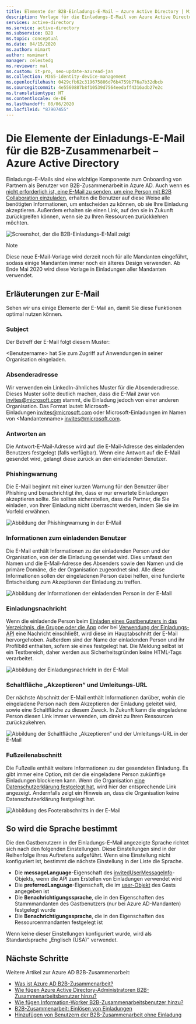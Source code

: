 ```yaml
---
title: Elemente der B2B-Einladungs-E-Mail – Azure Active Directory | Microsoft-Dokumentation
description: Vorlage für die Einladungs-E-Mail von Azure Active Directory B2B-Zusammenarbeit
services: active-directory
ms.service: active-directory
ms.subservice: B2B
ms.topic: conceptual
ms.date: 04/15/2020
ms.author: mimart
author: msmimart
manager: celestedg
ms.reviewer: mal
ms.custom: it-pro, seo-update-azuread-jan
ms.collection: M365-identity-device-management
ms.openlocfilehash: 0429cfb62c319675806d76b4759b776a7b32dbcb
ms.sourcegitcommit: 4e5560887b8f10539d7564eedaff4316adb27e2c
ms.translationtype: HT
ms.contentlocale: de-DE
ms.lasthandoff: 08/06/2020
ms.locfileid: "87907455"
---
```

# <a name="the-elements-of-the-b2b-collaboration-invitation-email---azure-active-directory"></a>Die Elemente der Einladungs-E-Mail für die B2B-Zusammenarbeit – Azure Active Directory

Einladungs-E-Mails sind eine wichtige Komponente zum Onboarding von Partnern als Benutzer von B2B-Zusammenarbeit in Azure AD. Auch wenn es [nicht erforderlich ist, eine E-Mail zu senden, um eine Person mit B2B Collaboration einzuladen](add-user-without-invite.md), erhalten die Benutzer auf diese Weise alle benötigten Informationen, um entscheiden zu können, ob sie Ihre Einladung akzeptieren. Außerdem erhalten sie einen Link, auf den sie in Zukunft zurückgreifen können, wenn sie zu Ihren Ressourcen zurückkehren möchten.

![Screenshot, der die B2B-Einladungs-E-Mail zeigt](media/invitation-email-elements/invitation-email.png)

> [!NOTE]
> Diese neue E-Mail-Vorlage wird derzeit noch für alle Mandanten eingeführt, sodass einige Mandanten immer noch ein älteres Design verwenden. Ab Ende Mai 2020 wird diese Vorlage in Einladungen aller Mandanten verwendet.

## <a name="explaining-the-email"></a>Erläuterungen zur E-Mail

Sehen wir uns einige Elemente der E-Mail an, damit Sie diese Funktionen optimal nutzen können.

### <a name="subject"></a>Subject

Der Betreff der E-Mail folgt diesem Muster:

&lt;Benutzername&gt; hat Sie zum Zugriff auf Anwendungen in seiner Organisation eingeladen.

### <a name="from-address"></a>Absenderadresse

Wir verwenden ein LinkedIn-ähnliches Muster für die Absenderadresse. Dieses Muster sollte deutlich machen, dass die E-Mail zwar von invites@microsoft.com stammt, die Einladung jedoch von einer anderen Organisation. Das Format lautet: Microsoft-Einladungen <invites@microsoft.com> oder Microsoft-Einladungen im Namen von &lt;Mandantenname&gt; <invites@microsoft.com>. 

### <a name="reply-to"></a>Antworten an

Die Antwort-E-Mail-Adresse wird auf die E-Mail-Adresse des einladenden Benutzers festgelegt (falls verfügbar). Wenn eine Antwort auf die E-Mail gesendet wird, gelangt diese zurück an den einladenden Benutzer.

### <a name="phishing-warning"></a>Phishingwarnung

Die E-Mail beginnt mit einer kurzen Warnung für den Benutzer über Phishing und benachrichtigt ihn, dass er nur erwartete Einladungen akzeptieren sollte. Sie sollten sicherstellen, dass die Partner, die Sie einladen, von Ihrer Einladung nicht überrascht werden, indem Sie sie im Vorfeld erwähnen.

![Abbildung der Phishingwarnung in der E-Mail](media/invitation-email-elements/phishing-warning.png)

### <a name="inviters-information"></a>Informationen zum einladenden Benutzer

Die E-Mail enthält Informationen zu der einladenden Person und der Organisation, von der die Einladung gesendet wird. Dies umfasst den Namen und die E-Mail-Adresse des Absenders sowie den Namen und die primäre Domäne, die der Organisation zugeordnet sind. Alle diese Informationen sollen der eingeladenen Person dabei helfen, eine fundierte Entscheidung zum Akzeptieren der Einladung zu treffen.

![Abbildung der Informationen der einladenden Person in der E-Mail](media/invitation-email-elements/inviters-information.png)

### <a name="invitation-message"></a>Einladungsnachricht

Wenn die einladende Person beim [Einladen eines Gastbenutzers in das Verzeichnis, die Gruppe oder die App](add-users-administrator.md) oder bei [Verwendung der Einladungs-API](customize-invitation-api.md) eine Nachricht einschließt, wird diese im Hauptabschnitt der E-Mail hervorgehoben. Außerdem sind der Name der einladenden Person und ihr Profilbild enthalten, sofern sie eines festgelegt hat. Die Meldung selbst ist ein Textbereich, daher werden aus Sicherheitsgründen keine HTML-Tags verarbeitet.

![Abbildung der Einladungsnachricht in der E-Mail](media/invitation-email-elements/invitation-message.png)

### <a name="accept-button-and-redirect-url"></a>Schaltfläche „Akzeptieren“ und Umleitungs-URL

Der nächste Abschnitt der E-Mail enthält Informationen darüber, wohin die eingeladene Person nach dem Akzeptieren der Einladung geleitet wird, sowie eine Schaltfläche zu diesem Zweck.  In Zukunft kann die eingeladene Person diesen Link immer verwenden, um direkt zu Ihren Ressourcen zurückzukehren.

![Abbildung der Schaltfläche „Akzeptieren“ und der Umleitungs-URL in der E-Mail](media/invitation-email-elements/accept-button.png)

### <a name="footer-section"></a>Fußzeilenabschnitt

Die Fußzeile enthält weitere Informationen zu der gesendeten Einladung. Es gibt immer eine Option, mit der die eingeladene Person zukünftige Einladungen blockieren kann. Wenn die Organisation [eine Datenschutzerklärung festgelegt hat](https://docs.microsoft.com/azure/active-directory/fundamentals/active-directory-properties-area), wird hier der entsprechende Link angezeigt.  Andernfalls zeigt ein Hinweis an, dass die Organisation keine Datenschutzerklärung festgelegt hat.

![Abbildung des Footerabschnitts in der E-Mail](media/invitation-email-elements/footer-section.png)
 
## <a name="how-the-language-is-determined"></a>So wird die Sprache bestimmt

Die den Gastbenutzern in der Einladungs-E-Mail angezeigte Sprache richtet sich nach den folgenden Einstellungen. Diese Einstellungen sind in der Reihenfolge ihres Auftretens aufgeführt. Wenn eine Einstellung nicht konfiguriert ist, bestimmt die nächste Einstellung in der Liste die Sprache.

- Die **messageLanguage**-Eigenschaft des [invitedUserMessageInfo](https://docs.microsoft.com/graph/api/resources/invitedusermessageinfo?view=graph-rest-1.0)-Objekts, wenn die API zum Erstellen von Einladungen verwendet wird
-   Die **preferredLanguage**-Eigenschaft, die im [user-Objekt](https://docs.microsoft.com/graph/api/resources/user?view=graph-rest-1.0) des Gasts angegeben ist
-   Die **Benachrichtigungssprache**, die in den Eigenschaften des Stammmandanten des Gastbenutzers (nur bei Azure AD-Mandanten) festgelegt wurde
-   Die **Benachrichtigungssprache**, die in den Eigenschaften des Ressourcenmandanten festgelegt ist

Wenn keine dieser Einstellungen konfiguriert wurde, wird als Standardsprache „Englisch (USA)“ verwendet.

## <a name="next-steps"></a>Nächste Schritte

Weitere Artikel zur Azure AD B2B-Zusammenarbeit:

- [Was ist Azure AD B2B-Zusammenarbeit?](what-is-b2b.md)
- [Wie fügen Azure Active Directory-Administratoren B2B-Zusammenarbeitsbenutzer hinzu?](add-users-administrator.md)
- [Wie fügen Information-Worker B2B-Zusammenarbeitsbenutzer hinzu?](add-users-information-worker.md)
- [B2B-Zusammenarbeit: Einlösen von Einladungen](redemption-experience.md)
- [Hinzufügen von Benutzern der B2B-Zusammenarbeit ohne Einladung](add-user-without-invite.md)

